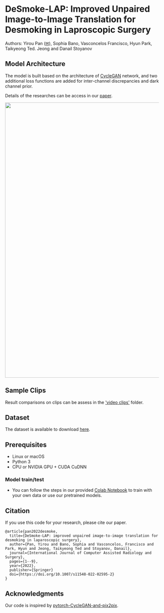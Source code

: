 
# DeSmoke-LAP: Improved Unpaired Image-to-Image Translation for Desmoking in Laproscopic Surgery

Authors: Yirou Pan (<a href="mailto: yirou.pan.20@ucl.ac.uk">✉</a>), Sophia Bano, Vasconcelos Francisco, Hyun Park, Taikyeong Ted. Jeong and Danail Stoyanov

## Model Architecture

The model is built based on the architecture of <a href="https://github.com/junyanz/pytorch-CycleGAN-and-pix2pix">CycleGAN</a> network, and two additional loss functions are added for inter-channel discrepancies and dark channel prior. 

Details of the researches can be access in our <a href="https://link.springer.com/article/10.1007/s11548-022-02595-2">paper</a>.

<img src='imgs/Proposed_flowchart.png' width=900>

## Sample Clips

Result comparisons on clips can be assess in the <a href="https://github.com/yiroup20/DeSmoke-LAP/tree/main/video%20clips">'video clips'</a> folder.

<!--  <img src='clips/Comparisons/gif/output_2.gif' width=384> -->

<!--  (a)Input (b)CycleGAN (c)FastCUT (d)GAN-DC (e)Proposed -->

## Dataset

The dataset is available to download <a href="https://drive.google.com/drive/folders/1uxNHCQIcesUmyjWak8JoWOI6vnbGY-GB?usp=sharing"> here</a>.

## Prerequisites
- Linux or macOS
- Python 3
- CPU or NVIDIA GPU + CUDA CuDNN

### Model train/test
- You can follow the steps in our provided <a href="https://github.com/yiroup20/DeSmoke-LAP/blob/main/DeSmoke-LAP.ipynb">Colab Notebook</a> to train with your own data or use our pretrained models.

## Citation

If you use this code for your research, please cite our paper.

<!-- Pan, Y., Bano, S., Vasconcelos, F. et al. DeSmoke-LAP: improved unpaired image-to-image translation for desmoking in laparoscopic surgery. Int J CARS (2022). https://doi.org/10.1007/s11548-022-02595-2 -->

```
@article{pan2022desmoke,
  title={DeSmoke-LAP: improved unpaired image-to-image translation for desmoking in laparoscopic surgery},
  author={Pan, Yirou and Bano, Sophia and Vasconcelos, Francisco and Park, Hyun and Jeong, Taikyeong Ted and Stoyanov, Danail},
  journal={International Journal of Computer Assisted Radiology and Surgery},
  pages={1--9},
  year={2022},
  publisher={Springer}
  doi={https://doi.org/10.1007/s11548-022-02595-2}
}
```

<!-- ## Related Projects
- [contrastive-unpaired-translation](https://github.com/taesungp/contrastive-unpaired-translation) (CUT)
- [pytorch-CycleGAN-and-pix2pix](https://github.com/junyanz/pytorch-CycleGAN-and-pix2pix) -->

## Acknowledgments
Our code is inspired by [pytorch-CycleGAN-and-pix2pix](https://github.com/junyanz/pytorch-CycleGAN-and-pix2pix).
